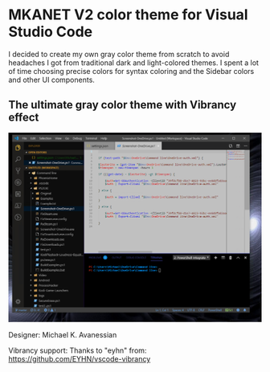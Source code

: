 # MKANET V2 color theme for Visual Studio Code

I decided to create my own gray color theme from scratch to avoid headaches I got from traditional dark and light-colored themes.  I spent a lot of time choosing precise colors for syntax coloring and the Sidebar colors and other UI components.

## The ultimate gray color theme with Vibrancy effect

![Theme Screenshot](./screenshots/screenshot1.png)

Designer: Michael K. Avanessian

Vibrancy support:  Thanks to "eyhn" from: https://github.com/EYHN/vscode-vibrancy

